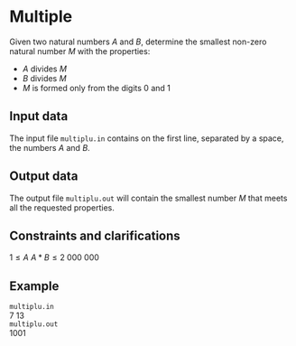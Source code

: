 # Multiple

Given two natural numbers $A$ and $B$, determine the smallest non-zero natural number $M$ with the properties:
- $A$ divides $M$
- $B$ divides $M$
- $M$ is formed only from the digits 0 and 1

## Input data

The input file `multiplu.in` contains on the first line, separated by a space, the numbers $A$ and $B$.

## Output data

The output file `multiplu.out` will contain the smallest number $M$ that meets all the requested properties.

## Constraints and clarifications

$1 \leq A$
$A * B \leq 2\ 000\ 000$

## Example

`multiplu.in`  
7 13  
`multiplu.out`  
1001